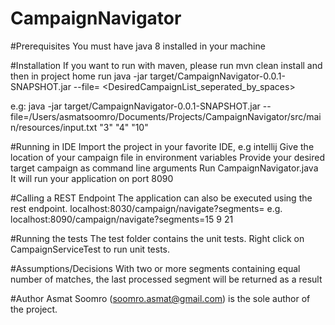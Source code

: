 # CampaignNavigator

#Prerequisites
You must have java 8 installed in your machine

#Installation
If you want to run with maven, please run mvn clean install and then in project home run 
java -jar target/CampaignNavigator-0.0.1-SNAPSHOT.jar --file=<Location of your campaignFile> <DesiredCampaignList_seperated_by_spaces>
  
e.g:
java -jar target/CampaignNavigator-0.0.1-SNAPSHOT.jar --file=/Users/asmatsoomro/Documents/Projects/CampaignNavigator/src/main/resources/input.txt "3" "4" "10"

#Running in IDE
Import the project in your favorite IDE, e.g intellij
Give the location of your campaign file in environment variables
Provide your desired target campaign as command line arguments
Run CampaignNavigator.java
It will run your application on port 8090

#Calling a REST Endpoint
The application can also be executed using the rest endpoint.
localhost:8030/campaign/navigate?segments=<Segments>
e.g. localhost:8090/campaign/navigate?segments=15 9 21

#Running the tests
The test folder contains the unit tests.
Right click on CampaignServiceTest to run unit tests.

#Assumptions/Decisions
With two or more segments containing equal number of matches, the last processed segment will be returned as a result

#Author
Asmat Soomro (soomro.asmat@gmail.com) is the sole author of the project.


